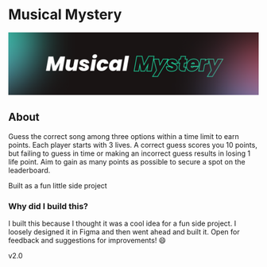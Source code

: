 # Musical Mystery

![Banner](/images/Cover.png)

## About

Guess the correct song among three options within a time limit to earn points. Each player starts with 3 lives. A correct guess scores you 10 points, but failing to guess in time or making an incorrect guess results in losing 1 life point. Aim to gain as many points as possible to secure a spot on the leaderboard.

Built as a fun little side project

### Why did I build this? 

I built this because I thought it was a cool idea for a fun side project. I loosely designed it in Figma and then went ahead and built it. Open for feedback and suggestions for improvements! 😄

v2.0
